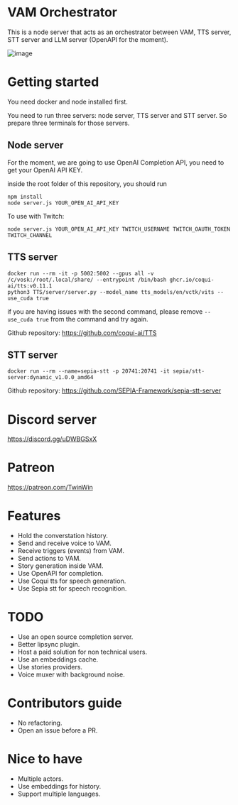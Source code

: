 
# VAM Orchestrator

This is a node server that acts as an orchestrator between VAM, TTS server, STT server and LLM server (OpenAPI for the moment).

![image](https://user-images.githubusercontent.com/125187079/219703449-7448f4cb-449d-4481-8f07-8a947c3c57e1.png)


# Getting started

You need docker and node installed first.

You need to run three servers: node server, TTS server and STT server. So prepare three terminals for those servers.

## Node server

For the moment, we are going to use OpenAI Completion API, you need to get your OpenAI API KEY.

inside the root folder of this repository, you should run
```
npm install
node server.js YOUR_OPEN_AI_API_KEY
```

To use with Twitch:
```
node server.js YOUR_OPEN_AI_API_KEY TWITCH_USERNAME TWITCH_OAUTH_TOKEN TWITCH_CHANNEL 
```

## TTS server
``` 
docker run --rm -it -p 5002:5002 --gpus all -v /c/vosk:/root/.local/share/ --entrypoint /bin/bash ghcr.io/coqui-ai/tts:v0.11.1
python3 TTS/server/server.py --model_name tts_models/en/vctk/vits --use_cuda true
```
if you are having issues with the second command, please remove `--use_cuda true` from the command and try again.

Github repository: https://github.com/coqui-ai/TTS

## STT server
```
docker run --rm --name=sepia-stt -p 20741:20741 -it sepia/stt-server:dynamic_v1.0.0_amd64
```
Github repository: https://github.com/SEPIA-Framework/sepia-stt-server

# Discord server
https://discord.gg/uDWBGSxX

# Patreon
https://patreon.com/TwinWin

# Features
- Hold the converstation history.
- Send and receive voice to VAM.
- Receive triggers (events) from VAM.
- Send actions to VAM.
- Story generation inside VAM.
- Use OpenAPI for completion.
- Use Coqui tts for speech generation.
- Use Sepia stt for speech recognition.

# TODO
- Use an open source completion server.
- Better lipsync plugin.
- Host a paid solution for non technical users.
- Use an embeddings cache.
- Use stories providers.
- Voice muxer with background noise.

# Contributors guide
- No refactoring.
- Open an issue before a PR.

# Nice to have
- Multiple actors.
- Use embeddings for history.
- Support multiple languages.

